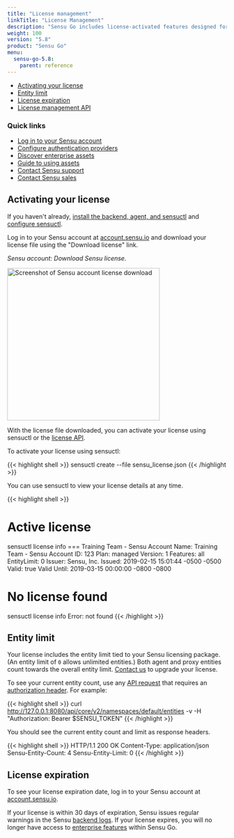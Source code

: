 ```yaml
---
title: "License management"
linkTitle: "License Management"
description: "Sensu Go includes license-activated features designed for enterprises. Activate and manage your enterprise license with sensuctl and your Sensu account. Read the reference documentation to learn more."
weight: 100
version: "5.8"
product: "Sensu Go"
menu:
  sensu-go-5.8:
    parent: reference
---
```


- [Activating your license](#activating-your-license)
- [Entity limit](#entity-limit)
- [License expiration](#license-expiration)
- [License management API](../../api/license)

### Quick links

- [Log in to your Sensu account](https://account.sensu.io/)
- [Configure authentication providers](../../installation/auth)
- [Discover enterprise assets](https://bonsai.sensu.io/assets?tiers%5B%5D=4)
- [Guide to using assets](../../guides/install-check-executables-with-assets)
- [Contact Sensu support](https://account.sensu.io/support)
- [Contact Sensu sales](https://sensu.io/sales)

## Activating your license

If you haven't already, [install the backend, agent, and sensuctl](../../installation/install-sensu) and [configure sensuctl](../../sensuctl/reference/#first-time-setup).

Log in to your Sensu account at [account.sensu.io](https://account.sensu.io/) and download your license file using the "Download license" link.

_Sensu account: Download Sensu license._

<img alt="Screenshot of Sensu account license download" src="/images/go-license-download.png" width="350px">

With the license file downloaded, you can activate your license using sensuctl or the [license API](../../api/license).

To activate your license using sensuctl:

{{< highlight shell >}}
sensuctl create --file sensu_license.json
{{< /highlight >}}

You can use sensuctl to view your license details at any time.

{{< highlight shell >}}
# Active license
sensuctl license info
=== Training Team - Sensu
Account Name: Training Team - Sensu
Account ID:   123
Plan:         managed
Version:      1
Features:     all
EntityLimit:  0
Issuer:       Sensu, Inc.
Issued:       2019-02-15 15:01:44 -0500 -0500
Valid:        true
Valid Until:  2019-03-15 00:00:00 -0800 -0800

# No license found
sensuctl license info
Error: not found
{{< /highlight >}}

## Entity limit

Your license includes the entity limit tied to your Sensu licensing package.
(An entity limit of `0` allows unlimited entities.)
Both agent and proxy entities count towards the overall entity limit.
[Contact us](https://account.sensu.io/support) to upgrade your license.

To see your current entity count, use any [API request](https://docs.sensu.io/sensu-go/5.7/api/) that requires an [authorization header](https://docs.sensu.io/sensu-go/5.7/api/overview/#access-control). For example:

{{< highlight shell >}}
curl http://127.0.0.1:8080/api/core/v2/namespaces/default/entities -v -H "Authorization: Bearer $SENSU_TOKEN"
{{< /highlight >}}

You should see the current entity count and limit as response headers.

{{< highlight shell >}}
HTTP/1.1 200 OK
Content-Type: application/json
Sensu-Entity-Count: 4
Sensu-Entity-Limit: 0
{{< /highlight >}}

## License expiration

To see your license expiration date, log in to your Sensu account at [account.sensu.io](https://account.sensu.io/).

If your license is within 30 days of expiration, Sensu issues regular warnings in the Sensu [backend logs](../../guides/troubleshooting).
If your license expires, you will no longer have access to [enterprise features](../../getting-started/enterprise) within Sensu Go.

